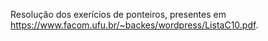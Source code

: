 Resolução dos exerícios de ponteiros, presentes em https://www.facom.ufu.br/~backes/wordpress/ListaC10.pdf.